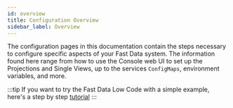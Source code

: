 ```yaml
---
id: overview
title: Configuration Overview
sidebar_label: Overview
---
```


The configuration pages in this documentation contain the steps necessary to configure specific aspects of your Fast Data system. The information found here range from how to use the Console web UI to set up the Projections and Single Views, up to the services `ConfigMaps`, environment variables, and more.

:::tip
If you want to try the Fast Data Low Code with a simple example, here's a step by step [tutorial](/products/fast_data/tutorials/low-code.mdx)
:::
